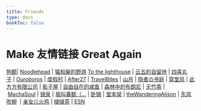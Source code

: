 ```yaml
---
title: Friends
type: docs
bookToc: false
---
```

# Make 友情链接 Great Again
[狗额](https://xnth97.github.io/)| [Noodlehead](http://noodlehead.life/) | [猫和柴的野游](https://meowshiba.com/) [To the lighthouse](http://owlswims.com/) | [云五的自留地](https://yukieyun.net/) | [四喜丸子](https://fourhappylions.com/) | [Ouroboros](https://utopia.pursuitus.com/) | [度假村](http://yocson.com/) | [After27](http://after27.me/) | [TravelBites](http://travelbites.life/) | [山月](https://sanguok.com/) | [隐者の书庭](http://paxinla.github.io/) | [穿堂风](https://machasoul.com/) | [此方方有限公司](https://blog.konata.co/) | [影子屋](https://blog.bgme.me/) | [自由自在的咸鱼](http://madstick.xyz/) | [森林中的布朗尼](http://pandapanderson.wordpress.com/) | [无竹斋](http://bamboobone9.com/) | [MachaSoul](https://machasoul.com/) | [镜泉](https://www.notion.so/1eabb27c1e9c4db7b4480ae7e3d86b02) | [我叫春额（…](http://brookcl.in/) | [卧锦](https://crescendomeow.wordpress.com/) | [堂本栞](https://shiorireads.ca/) | [theWanderingAlison](https://thewanderingallison.github.io/) | [东风吹柳](https://dongfeng.space/)  | [亲女儿火鸡](https://www.notion.so/e3d519283a9f4412acc1d174ec94e30d) | [啵啵茶](https://changxiawushi.github.io/) | [ESN](https://blog-rouge-xi.vercel.app/)